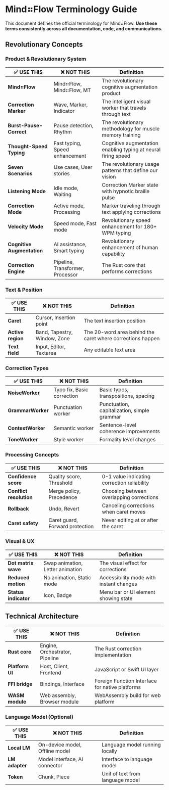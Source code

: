 <!--══════════════════════════════════════════════════
  ╔══════════════════════════════════════════════════════╗
  ║  ░  T E R M I N O L O G Y   G U I D E  ░░░░░░░░░░░░  ║
  ║                                                      ║
  ║                                                      ║
  ║                                                      ║
  ║                                                      ║
  ║           ⌌╌ P L A C E H O L D E R ╌╌⌍              ║
  ║                                                      ║
  ║                                                      ║
  ║                                                      ║
  ║                                                      ║
  ╚══════════════════════════════════════════════════════╝
    • WHAT ▸ Standardized terminology for Mind⠶Flow
    • WHY  ▸ Consistency across documentation and code
    • HOW  ▸ Use these terms everywhere, no exceptions
-->

# Mind⠶Flow Terminology Guide

This document defines the official terminology for Mind⠶Flow. **Use these terms consistently across all documentation, code, and communications.**

## Revolutionary Concepts

### Product & Revolutionary System

| ✅ **USE THIS** | ❌ **NOT THIS** | **Definition** |
|-----------------|----------------|----------------|
| **Mind⠶Flow** | Mind⠶Flow, Mind⠶Flow, MT | The revolutionary cognitive augmentation product |
| **Correction Marker** | Wave, Marker, Indicator | The intelligent visual worker that travels through text |
| **Burst-Pause-Correct** | Pause detection, Rhythm | The revolutionary methodology for muscle memory training |
| **Thought-Speed Typing** | Fast typing, Speed enhancement | Cognitive augmentation enabling typing at neural firing speed |
| **Seven Scenarios** | Use cases, User stories | The revolutionary usage patterns that define our vision |
| **Listening Mode** | Idle mode, Waiting | Correction Marker state with hypnotic braille pulse |
| **Correction Mode** | Active mode, Processing | Marker traveling through text applying corrections |
| **Velocity Mode** | Speed mode, Fast mode | Revolutionary speed enhancement for 180+ WPM typing |
| **Cognitive Augmentation** | AI assistance, Smart typing | Revolutionary enhancement of human capability |
| **Correction Engine** | Pipeline, Transformer, Processor | The Rust core that performs corrections |

### Text & Position

| ✅ **USE THIS** | ❌ **NOT THIS** | **Definition** |
|-----------------|----------------|----------------|
| **Caret** | Cursor, Insertion point | The text insertion position |
| **Active region** | Band, Tapestry, Window, Zone | The 20-word area behind the caret where corrections happen |
| **Text field** | Input, Editor, Textarea | Any editable text area |

### Correction Types

| ✅ **USE THIS** | ❌ **NOT THIS** | **Definition** |
|-----------------|----------------|----------------|
| **NoiseWorker** | Typo fix, Basic correction | Basic typos, transpositions, spacing |
| **GrammarWorker** | Punctuation worker | Punctuation, capitalization, simple grammar |
| **ContextWorker** | Semantic worker | Sentence-level coherence improvements |
| **ToneWorker** | Style worker | Formality level changes |

### Processing Concepts

| ✅ **USE THIS** | ❌ **NOT THIS** | **Definition** |
|-----------------|----------------|----------------|
| **Confidence score** | Quality score, Threshold | 0-1 value indicating correction reliability |
| **Conflict resolution** | Merge policy, Precedence | Choosing between overlapping corrections |
| **Rollback** | Undo, Revert | Canceling corrections when caret moves |
| **Caret safety** | Caret guard, Forward protection | Never editing at or after the caret |

### Visual & UX

| ✅ **USE THIS** | ❌ **NOT THIS** | **Definition** |
|-----------------|----------------|----------------|
| **Dot matrix wave** | Swap animation, Letter animation | The visual effect for corrections |
| **Reduced motion** | No animation, Static mode | Accessibility mode with instant changes |
| **Status indicator** | Icon, Badge | Menu bar or UI element showing state |

## Technical Architecture

| ✅ **USE THIS** | ❌ **NOT THIS** | **Definition** |
|-----------------|----------------|----------------|
| **Rust core** | Engine, Orchestrator, Pipeline | The Rust correction implementation |
| **Platform UI** | Host, Client, Frontend | JavaScript or Swift UI layer |
| **FFI bridge** | Bindings, Interface | Foreign Function Interface for native platforms |
| **WASM module** | Web assembly, Browser module | WebAssembly build for web platform |

### Language Model (Optional)

| ✅ **USE THIS** | ❌ **NOT THIS** | **Definition** |
|-----------------|----------------|----------------|
| **Local LM** | On-device model, Offline model | Language model running locally |
| **LM adapter** | Model interface, AI connector | Interface to language model |
| **Token** | Chunk, Piece | Unit of text from language model |

<!-- DOC META: VERSION=1.0 | UPDATED=2025-09-17T20:45:45Z -->
